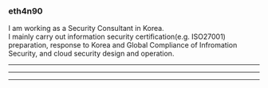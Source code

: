 ### eth4n90
I am working as a Security Consultant in Korea.   
I mainly carry out information security certification(e.g. ISO27001) preparation, response to Korea and Global Compliance of Infromation Security, and cloud security design and operation.

---

___

***



